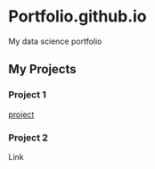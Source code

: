 # Portfolio.github.io
My data science portfolio

## My Projects
### Project 1
[project](https://github.com/Amaddock18/Portfolio.github.io/blob/58166284ba79b8bebeca9c56017cb49bef78a645/CS830%20Assessment%202.ipynb)

### Project 2
Link
